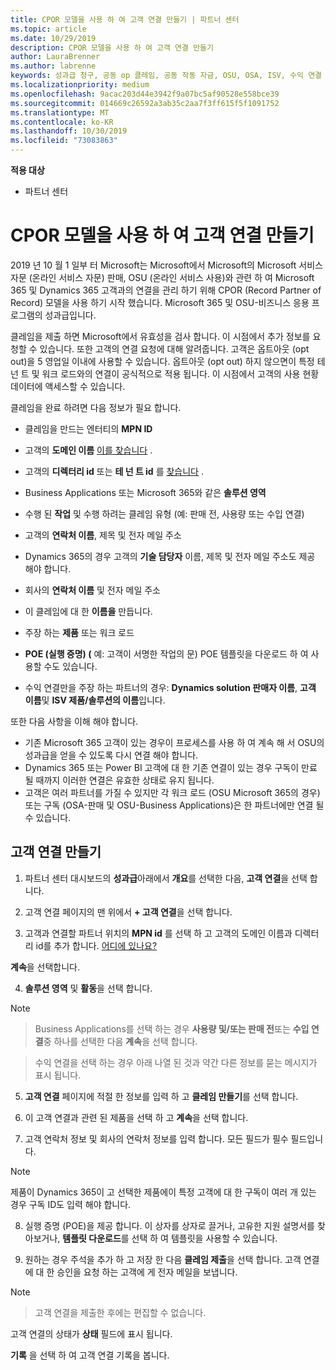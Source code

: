 ```yaml
---
title: CPOR 모델을 사용 하 여 고객 연결 만들기 | 파트너 센터
ms.topic: article
ms.date: 10/29/2019
description: CPOR 모델을 사용 하 여 고객 연결 만들기
author: LauraBrenner
ms.author: labrenne
keywords: 성과급 청구, 공동 op 클레임, 공동 작동 자금, OSU, OSA, ISV, 수익 연결
ms.localizationpriority: medium
ms.openlocfilehash: 9acac203d44e3942f9a07bc5af90528e558bce39
ms.sourcegitcommit: 014669c26592a3ab35c2aa7f3ff615f5f1091752
ms.translationtype: MT
ms.contentlocale: ko-KR
ms.lasthandoff: 10/30/2019
ms.locfileid: "73083863"
---
```

**적용 대상**

-  파트너 센터

# <a name="create-a-customer-association-using-the-cpor-model"></a>CPOR 모델을 사용 하 여 고객 연결 만들기

2019 년 10 월 1 일부 터 Microsoft는 Microsoft에서 Microsoft의 Microsoft 서비스 자문 (온라인 서비스 자문) 판매, OSU (온라인 서비스 사용)와 관련 하 여 Microsoft 365 및 Dynamics 365 고객과의 연결을 관리 하기 위해 CPOR (Record Partner of Record) 모델을 사용 하기 시작 했습니다. Microsoft 365 및 OSU-비즈니스 응용 프로그램의 성과급입니다.

클레임을 제출 하면 Microsoft에서 유효성을 검사 합니다. 이 시점에서 추가 정보를 요청할 수 있습니다. 또한 고객의 연결 요청에 대해 알려줍니다. 고객은 옵트아웃 (opt out)을 5 영업일 이내에 사용할 수 있습니다. 옵트아웃 (opt out) 하지 않으면이 특정 테 넌 트 및 워크 로드와의 연결이 공식적으로 적용 됩니다. 이 시점에서 고객의 사용 현황 데이터에 액세스할 수 있습니다. 

클레임을 완료 하려면 다음 정보가 필요 합니다.

- 클레임을 만드는 엔터티의 **MPN ID**

- 고객의 **도메인 이름** [이를 찾습니다](https://docs.microsoft.com/partner-center/find-customer-domain-name) .

- 고객의 **디렉터리 id** 또는 **테 넌 트 id** 를 [찾습니다](https://docs.microsoft.com/partner-center/find-customer-domain-name) .

- Business Applications 또는 Microsoft 365와 같은 **솔루션 영역**

- 수행 된 **작업** 및 수행 하려는 클레임 유형 (예: 판매 전, 사용량 또는 수입 연결)

- 고객의 **연락처 이름**, 제목 및 전자 메일 주소

- Dynamics 365의 경우 고객의 **기술 담당자** 이름, 제목 및 전자 메일 주소도 제공 해야 합니다.

- 회사의 **연락처 이름** 및 전자 메일 주소

- 이 클레임에 대 한 **이름을** 만듭니다.

- 주장 하는 **제품** 또는 워크 로드

- **POE (실행 증명) (** 예: 고객이 서명한 작업의 문) POE 템플릿을 다운로드 하 여 사용할 수도 있습니다.

- 수익 연결만을 주장 하는 파트너의 경우: **Dynamics solution 판매자 이름**, **고객 이름**및 **ISV 제품/솔루션의 이름**입니다. 

또한 다음 사항을 이해 해야 합니다.
- 기존 Microsoft 365 고객이 있는 경우이 프로세스를 사용 하 여 계속 해 서 OSU의 성과급을 얻을 수 있도록 다시 연결 해야 합니다.
- Dynamics 365 또는 Power BI 고객에 대 한 기존 연결이 있는 경우 구독이 만료 될 때까지 이러한 연결은 유효한 상태로 유지 됩니다.
- 고객은 여러 파트너를 가질 수 있지만 각 워크 로드 (OSU Microsoft 365의 경우) 또는 구독 (OSA-판매 및 OSU-Business Applications)은 한 파트너에만 연결 될 수 있습니다.

## <a name="create-a-customer-association"></a>고객 연결 만들기
1.  파트너 센터 대시보드의 **성과급**아래에서 **개요**를 선택한 다음, **고객 연결**을 선택 합니다. 

2.  고객 연결 페이지의 맨 위에서 **+ 고객 연결**을 선택 합니다.

3.  고객과 연결할 파트너 위치의 **MPN id** 를 선택 하 고 고객의 도메인 이름과 디렉터리 id를 추가 합니다. [어디에 있나요?](https://docs.microsoft.com/partner-center/find-customer-domain-name)

**계속**을 선택합니다.

4.  **솔루션 영역** 및 **활동**을 선택 합니다. 

>[!Note]

>Business Applications를 선택 하는 경우 **사용량 및/또는 판매 전**또는 **수입 연결**중 하나를 선택한 다음 **계속**을 선택 합니다. 

>수익 연결을 선택 하는 경우 아래 나열 된 것과 약간 다른 정보를 묻는 메시지가 표시 됩니다. 

5.  **고객 연결** 페이지에 적절 한 정보를 입력 하 고 **클레임 만들기**를 선택 합니다.

6.  이 고객 연결과 관련 된 제품을 선택 하 고 **계속**을 선택 합니다.

7.  고객 연락처 정보 및 회사의 연락처 정보를 입력 합니다. 모든 필드가 필수 필드입니다. 

>[!Note]

제품이 Dynamics 365이 고 선택한 제품에이 특정 고객에 대 한 구독이 여러 개 있는 경우 구독 ID도 입력 해야 합니다.

8.  실행 증명 (POE)을 제공 합니다. 이 상자를 상자로 끌거나, 고유한 지원 설명서를 찾아보거나, **템플릿 다운로드**를 선택 하 여 템플릿을 사용할 수 있습니다. 

9.  원하는 경우 주석을 추가 하 고 저장 한 다음 **클레임 제출**을 선택 합니다. 고객 연결에 대 한 승인을 요청 하는 고객에 게 전자 메일을 보냅니다. 

>[!NOTE]

>고객 연결을 제출한 후에는 편집할 수 없습니다. 

고객 연결의 상태가 **상태** 필드에 표시 됩니다. 

**기록** 을 선택 하 여 고객 연결 기록을 봅니다.
